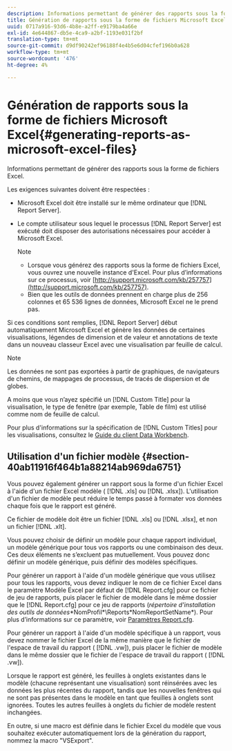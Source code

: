 ```yaml
---
description: Informations permettant de générer des rapports sous la forme de fichiers Excel.
title: Génération de rapports sous la forme de fichiers Microsoft Excel
uuid: 0717a916-93d6-4b8e-a2ff-e9179ba4a66e
exl-id: 4e644867-db5e-4ca9-a2bf-1193e031f2bf
translation-type: tm+mt
source-git-commit: d9df90242ef96188f4e4b5e6d04cfef196b0a628
workflow-type: tm+mt
source-wordcount: '476'
ht-degree: 4%

---
```


# Génération de rapports sous la forme de fichiers Microsoft Excel{#generating-reports-as-microsoft-excel-files}

Informations permettant de générer des rapports sous la forme de fichiers Excel.

Les exigences suivantes doivent être respectées :

* Microsoft Excel doit être installé sur le même ordinateur que [!DNL Report Server].
* Le compte utilisateur sous lequel le processus [!DNL Report Server] est exécuté doit disposer des autorisations nécessaires pour accéder à Microsoft Excel.

   >[!NOTE]
   >
   >
   >    
   >    
   >    * Lorsque vous générez des rapports sous la forme de fichiers Excel, vous ouvrez une nouvelle instance d&#39;Excel. Pour plus d’informations sur ce processus, voir [http://support.microsoft.com/kb/257757](http://support.microsoft.com/kb/257757).
   >    * Bien que les outils de données prennent en charge plus de 256 colonnes et 65 536 lignes de données, Microsoft Excel ne le prend pas.


Si ces conditions sont remplies, [!DNL Report Server] début automatiquement Microsoft Excel et génère les données de certaines visualisations, légendes de dimension et de valeur et annotations de texte dans un nouveau classeur Excel avec une visualisation par feuille de calcul.

>[!NOTE]
>
>Les données ne sont pas exportées à partir de graphiques, de navigateurs de chemins, de mappages de processus, de tracés de dispersion et de globes.

A moins que vous n’ayez spécifié un [!DNL Custom Title] pour la visualisation, le type de fenêtre (par exemple, Table de film) est utilisé comme nom de feuille de calcul.

Pour plus d&#39;informations sur la spécification de [!DNL Custom Titles] pour les visualisations, consultez le [Guide du client Data Workbench](https://docs.adobe.com/content/help/fr-FR/data-workbench/using/client/t-open-ins.html).

## Utilisation d&#39;un fichier modèle {#section-40ab11916f464b1a88214ab969da6751}

Vous pouvez également générer un rapport sous la forme d&#39;un fichier Excel à l&#39;aide d&#39;un fichier Excel modèle ( [!DNL .xls] ou [!DNL .xlsx]). L&#39;utilisation d&#39;un fichier de modèle peut réduire le temps passé à formater vos données chaque fois que le rapport est généré.

Ce fichier de modèle doit être un fichier [!DNL .xls] ou [!DNL .xlsx], et non un fichier [!DNL .xlt].

Vous pouvez choisir de définir un modèle pour chaque rapport individuel, un modèle générique pour tous vos rapports ou une combinaison des deux. Ces deux éléments ne s’excluent pas mutuellement. Vous pouvez donc définir un modèle générique, puis définir des modèles spécifiques.

Pour générer un rapport à l&#39;aide d&#39;un modèle générique que vous utilisez pour tous les rapports, vous devez indiquer le nom de ce fichier Excel dans le paramètre Modèle Excel par défaut de [!DNL Report.cfg] pour ce fichier de jeu de rapports, puis placer le fichier de modèle dans le même dossier que le [!DNL Report.cfg] pour ce jeu de rapports (*répertoire d&#39;installation des outils de données*\*NomProfil*\Reports\*NomReportSetName*). Pour plus d’informations sur ce paramètre, voir [Paramètres Report.cfg](../../../../../home/c-rpt-oview/c-rpt-param-ref/c-rpt-param.md#concept-838e59d72d3f4cb29ee15f5c7eb0ceff).

Pour générer un rapport à l&#39;aide d&#39;un modèle spécifique à un rapport, vous devez nommer le fichier Excel de la même manière que le fichier de l&#39;espace de travail du rapport ( [!DNL .vw]), puis placer le fichier de modèle dans le même dossier que le fichier de l&#39;espace de travail du rapport ( [!DNL .vw]).

Lorsque le rapport est généré, les feuilles à onglets existantes dans le modèle (chacune représentant une visualisation) sont réinsérées avec les données les plus récentes du rapport, tandis que les nouvelles fenêtres qui ne sont pas présentes dans le modèle en tant que feuilles à onglets sont ignorées. Toutes les autres feuilles à onglets du fichier de modèle restent inchangées.

En outre, si une macro est définie dans le fichier Excel du modèle que vous souhaitez exécuter automatiquement lors de la génération du rapport, nommez la macro &quot;VSExport&quot;.
